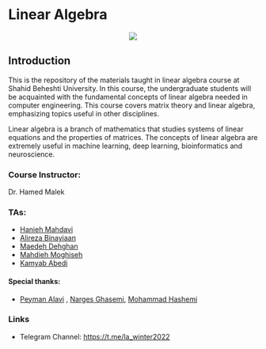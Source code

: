 # Linear Algebra

<p align="center">
  <img src="https://github.com/SBU-CE/Linear-Algebra/blob/main/img/Banner.png">	
</p>

## Introduction

This is the repository of the materials taught in linear algebra course at Shahid Beheshti University. In this course, the undergraduate students will be acquainted with the fundamental concepts of linear algebra needed in computer engineering. This course covers matrix theory and linear algebra, emphasizing topics useful in other disciplines. 

Linear algebra is a branch of mathematics that studies systems of linear equations and the properties
of matrices. The concepts of linear algebra are extremely useful in machine learning, deep learning,
bioinformatics and neuroscience.

### Course Instructor:
  Dr. Hamed Malek 

### TAs: 

 - [Hanieh Mahdavi](https://github.com/haniehm26)
 - [Alireza Binayiaan](https://github.com/alireza00bin)
 - [Maedeh Dehghan](https://github.com/unofficialbug)
 - [Mahdieh Moghiseh](https://github.com/MahdiehMoghiseh)
 - [Kamyab Abedi](https://github.com/KamyabAbedi)


#### Special thanks:
 - [Peyman Alavi](https://github.com/peyman-alv) , [Narges Ghasemi](https://github.com/NNargesNN), [Mohammad Hashemi](https://github.com/mohammadhashemii)

 ### Links

 - Telegram Channel: https://t.me/la_winter2022
